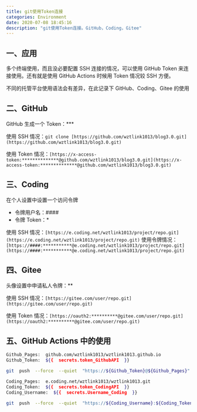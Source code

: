 ```yaml
---
title: git使用Token连接
categories: Environment
date: 2020-07-08 18:45:16
description: "git使用Token连接。GitHub，Coding，Gitee"
---
```


## 一、应用

多个终端使用，而且没必要配置 SSH 连接的情况，可以使用 GitHub Token 来连接使用。还有就是使用 GitHub Actions 时候用 Token 情况较 SSH 方便。

不同的托管平台使用语法会有差异，在此记录下 GitHub、Coding、Gitee 的使用

## 二、GitHub

GitHub 生成一个 Token：\*\*\*

使用 SSH 情况：`git clone [https://github.com/wztlink1013/blog3.0.git](https://github.com/wztlink1013/blog3.0.git)`

使用 Token 情况：`[https://x-access-token:**************@github.com/wztlink1013/blog3.0.git](https://x-access-token:**************@github.com/wztlink1013/blog3.0.git)`

## 三、Coding

在个人设置中设置一个访问令牌

- 令牌用户名：####
- 令牌 Token：\*

使用 SSH 情况：`[https://e.coding.net/wztlink1013/project/repo.git](https://e.coding.net/wztlink1013/project/repo.git)`
使用令牌情况：`[https://####:***********@e.coding.net/wztlink1013/project/repo.git](https://####:***********@e.coding.net/wztlink1013/project/repo.git)`

## 四、Gitee

头像设置中申请私人令牌：\*\*

使用 SSH 情况：`[https://gitee.com/user/repo.git](https://gitee.com/user/repo.git)`

使用 Token 情况：`[https://oauth2:**********@gitee.com/user/repo.git](https://oauth2:**********@gitee.com/user/repo.git)`

## 五、GitHub Actions 中的使用

```bash
Github_Pages:  github.com/wztlink1013/wztlink1013.github.io
Github_Token:  ${{  secrets.token_GithubAPI  }}

git  push  --force  --quiet  "https://${Github_Token}@${Github_Pages}"
```

```bash
Coding_Pages:  e.coding.net/wztlink1013/wztlink1013.git
Coding_Token:  ${{  secrets.token_CodingAPI  }}
Coding_Username:  ${{  secrets.Username_Coding  }}

git  push  --force  --quiet  "https://${Coding_Username}:${Coding_Token}@${Coding_Pages}"
```
